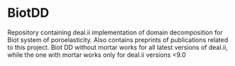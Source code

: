 # BiotDD
Repository containing deal.ii implementation of domain decomposition for Biot system of poroelasticity.
Also contains preprints of publications related to this project.
Biot DD without mortar works for all latest versions of deal.ii, while the one with mortar works only for deal.ii versions <9.0
